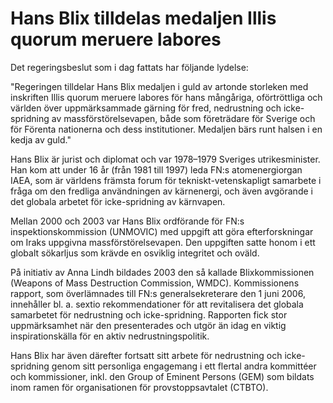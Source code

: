 # Hans Blix tilldelas medaljen Illis quorum meruere labores

Det regeringsbeslut som i dag fattats har följande lydelse:

"Regeringen tilldelar Hans Blix medaljen i guld av artonde storleken med inskriften Illis quorum meruere labores för hans mångåriga, oförtröttliga och världen över uppmärksammade gärning för fred, nedrustning och icke\-spridning av massförstörelsevapen, både som företrädare för Sverige och för Förenta nationerna och dess institutioner. Medaljen bärs runt halsen i en kedja av guld."

Hans Blix är jurist och diplomat och var 1978–1979 Sveriges utrikesminister. Han kom att under 16 år (från 1981 till 1997\) leda FN:s atomenergiorgan IAEA, som är världens främsta forum för tekniskt\-vetenskapligt samarbete i fråga om den fredliga användningen av kärnenergi, och även avgörande i det globala arbetet för icke\-spridning av kärnvapen.

Mellan 2000 och 2003 var Hans Blix ordförande för FN:s inspektionskommission (UNMOVIC) med uppgift att göra efterforskningar om Iraks uppgivna massförstörelsevapen. Den uppgiften satte honom i ett globalt sökarljus som krävde en osviklig integritet och oväld.

På initiativ av Anna Lindh bildades 2003 den så kallade Blixkommissionen (Weapons of Mass Destruction Commission, WMDC). Kommissionens rapport, som överlämnades till FN:s generalsekreterare den 1 juni 2006, innehåller bl. a. sextio rekommendationer för att revitalisera det globala samarbetet för nedrustning och icke\-spridning. Rapporten fick stor uppmärksamhet när den presenterades och utgör än idag en viktig inspirationskälla för en aktiv nedrustningspolitik.

Hans Blix har även därefter fortsatt sitt arbete för nedrustning och icke\-spridning genom sitt personliga engagemang i ett flertal andra kommittéer och kommissioner, inkl. den Group of Eminent Persons (GEM) som bildats inom ramen för organisationen för provstoppsavtalet (CTBTO).
